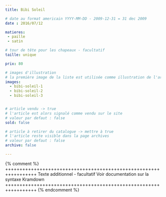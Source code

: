 ```yaml
---
title: Bibi Soleil

# date au format americain YYYY-MM-DD - 2009-12-31 = 31 dec 2009
date : 2016/07/12

matieres:
 - paille
 - satin

# tour de tête pour les chapeaux - facultatif
taille: unique

prix: 80

# images d'illustration
# la première image de la liste est utilisée comme illustration de l'article dans les pages de listing.
images:
  - bibi-soleil-1
  - bibi-soleil-2
  - bibi-soleil-3


# article vendu -> true
# l'article est alors signalé comme vendu sur le site
# valeur par defaut : false
sold: false

# article à retirer du catalogue -> mettre à true
# l'article reste visible dans la page archives
# valeur par defaut : false
archive: false

---
```

{% comment %} +++++++++++++++++++++++++++++++++++++++++++++++++++++++++++++++++
              Texte additionnel - facultatif
              Voir documentation sur la syntaxe Kramdown
+++++++++++++++++++++++++++++++++++++++++++++++++++++++++++++++++ {% endcomment %}
